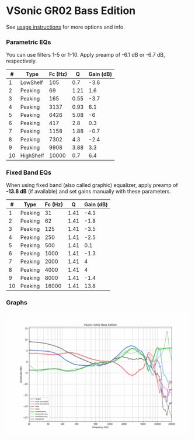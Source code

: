 # VSonic GR02 Bass Edition
See [usage instructions](https://github.com/jaakkopasanen/AutoEq#usage) for more options and info.

### Parametric EQs
You can use filters 1-5 or 1-10. Apply preamp of -6.1 dB or -6.7 dB, respectively.

|   # | Type      |   Fc (Hz) |    Q |   Gain (dB) |
|-----|-----------|-----------|------|-------------|
|   1 | LowShelf  |       105 | 0.7  |        -3.6 |
|   2 | Peaking   |        69 | 1.21 |         1.6 |
|   3 | Peaking   |       165 | 0.55 |        -3.7 |
|   4 | Peaking   |      3137 | 0.93 |         6.1 |
|   5 | Peaking   |      6426 | 5.08 |        -6   |
|   6 | Peaking   |       417 | 2.8  |         0.3 |
|   7 | Peaking   |      1158 | 1.88 |        -0.7 |
|   8 | Peaking   |      7302 | 4.3  |        -2.4 |
|   9 | Peaking   |      9908 | 3.88 |         3.3 |
|  10 | HighShelf |     10000 | 0.7  |         6.4 |

### Fixed Band EQs
When using fixed band (also called graphic) equalizer, apply preamp of **-13.8 dB** (if available) and set gains manually with these parameters.

|   # | Type    |   Fc (Hz) |    Q |   Gain (dB) |
|-----|---------|-----------|------|-------------|
|   1 | Peaking |        31 | 1.41 |        -4.1 |
|   2 | Peaking |        62 | 1.41 |        -1.8 |
|   3 | Peaking |       125 | 1.41 |        -3.5 |
|   4 | Peaking |       250 | 1.41 |        -2.5 |
|   5 | Peaking |       500 | 1.41 |         0.1 |
|   6 | Peaking |      1000 | 1.41 |        -1.3 |
|   7 | Peaking |      2000 | 1.41 |         4   |
|   8 | Peaking |      4000 | 1.41 |         4   |
|   9 | Peaking |      8000 | 1.41 |        -1.4 |
|  10 | Peaking |     16000 | 1.41 |        13.8 |

### Graphs
![](./VSonic%20GR02%20Bass%20Edition.png)
